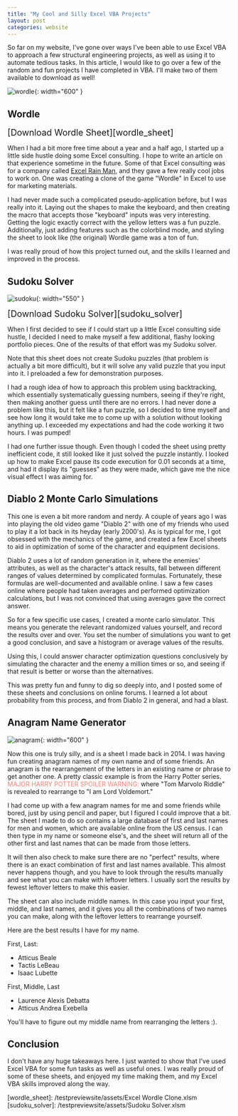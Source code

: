 ```yaml
---
title: "My Cool and Silly Excel VBA Projects"
layout: post
categories: website
---
```


So far on my website, I've gone over ways I've been able to use Excel VBA to approach a few structural engineering projects, as well as using it to automate tedious tasks. In this article, I would like to go over a few of the random and fun projects I have completed in VBA. I'll make two of them available to download as well!



![wordle](/testpreviewsite/assets/wordle.png){: width="600" }

## Wordle
<span style="font-size:1.4em">[Download Wordle Sheet][wordle_sheet]</span>

When I had a bit more free time about a year and a half ago, I started up a little side hustle doing some Excel consulting. I hope to write an article on that experience sometime in the future. Some of that Excel consulting was for a company called [Excel Rain Man](https://excelrainman.com/), and they gave a few really cool jobs to work on. One was creating a clone of the game "Wordle" in Excel to use for marketing materials.

I had never made such a complicated pseudo-application before, but I was really into it. Laying out the shapes to make the keyboard, and then creating the macro that accepts those "keyboard" inputs was very interesting. Getting the logic exactly correct with the yellow letters was a fun puzzle. Additionally, just adding features such as the colorblind mode, and styling the sheet to look like (the original) Wordle game was a ton of fun.

I was really proud of how this project turned out, and the skills I learned and improved in the process.

## Sudoku Solver
![sudoku](/testpreviewsite/assets/sudoku.gif){: width="550" }

<span style="font-size:1.4em">[Download Sudoku Solver][sudoku_solver]</span>

When I first decided to see if I could start up a little Excel consulting side hustle, I decided I need to make myself a few additional, flashy looking portfolio pieces. One of the results of that effort was my Sudoku solver. 

Note that this sheet does not create Sudoku puzzles (that problem is actually a bit more difficult), but it will solve any valid puzzle that you input into it. I preloaded a few for demonstration purposes.

I had a rough idea of how to approach this problem using backtracking, which essentially systematically guessing numbers, seeing if they're right, then making another guess until there are no errors. I had never done a problem like this, but it felt like a fun puzzle, so I decided to time myself and see how long it would take me to come up with a solution without looking anything up. I exceeded my expectations and had the code working it two hours. I was pumped!

I had one further issue though. Even though I coded the sheet using pretty inefficient code, it still looked like it just solved the puzzle instantly. I looked up how to make Excel pause its code execution for 0.01 seconds at a time, and had it display its "guesses" as they were made, which gave me the nice visual effect I was aiming for. 

## Diablo 2 Monte Carlo Simulations
This one is even a bit more random and nerdy. A couple of years ago I was into playing the old video game "Diablo 2" with one of my friends who used to play it a lot back in its heyday (early 2000's). As is typical for me, I got obsessed with the mechanics of the game, and created a few Excel sheets to aid in optimization of some of the character and equipment decisions. 

Diablo 2 uses a lot of random generation in it, where the enemies' attributes, as well as the character's attack results, fall between different ranges of values determined by complicated formulas. Fortunately, these formulas are well-documented and available online. I saw a few cases online where people had taken averages and performed optimization calculations, but I was not convinced that using averages gave the correct answer.

So for a few specific use cases, I created a monte carlo simulator. This means you generate the relevant randomized values yourself, and record the results over and over. You set the number of simulations you want to get a good conclusion, and save a histogram or average values of the results. 

Using this, I could answer character optimization questions conclusively by simulating the character and the enemy a million times or so, and seeing if that result is better or worse than the alternatives.

This was pretty fun and funny to dig so deeply into, and I posted some of these sheets and conclusions on online forums. I learned a lot about probability from this process, and from Diablo 2 in general, and had a blast.

## Anagram Name Generator
![anagram](/testpreviewsite/assets/anagram.jpg){: width="600" }

Now this one is truly silly, and is a sheet I made back in 2014. I was having fun creating anagram names of my own name and of some friends. An anagram is the rearrangement of the letters in an existing name or phrase to get another one. A pretty classic example is from the Harry Potter series. <span style="color: salmon">MAJOR HARRY POTTER SPOILER WARNING:</span> where "Tom Marvolo Riddle" is revealed to rearrange to "I am Lord Voldemort."

I had come up with a few anagram names for me and some friends while bored, just by using pencil and paper, but I figured I could improve that a bit. The sheet I made to do so contains a large database of first and last names for men and women, which are available online from the US census. I can then type in my name or someone else's, and the sheet will return all of the other first and last names that can be made from those letters.

It will then also check to make sure there are no "perfect" results, where there is an exact combination of first and last names available. This almost never happens though, and you have to look through the results manually and see what you can make with leftover letters. I usually sort the results by fewest leftover letters to make this easier.

The sheet can also include middle names. In this case you input your first, middle, and last names, and it gives you all the combinations of two names you can make, along with the leftover letters to rearrange yourself. 

Here are the best results I have for my name.

First, Last:
* Atticus Beale
* Tactis LeBeau
* Isaac Lubette

First, Middle, Last
* Laurence Alexis Debatta
* Atticus Andrea Exebella

You'll have to figure out my middle name from rearranging the letters :).

## Conclusion
I don't have any huge takeaways here. I just wanted to show that I've used Excel VBA for some fun tasks as well as useful ones. I was really proud of some of these sheets, and enjoyed my time making them, and my Excel VBA skills improved along the way.

[wordle_sheet]: /testpreviewsite/assets/Excel Wordle Clone.xlsm
[sudoku_solver]: /testpreviewsite/assets/Sudoku Solver.xlsm
